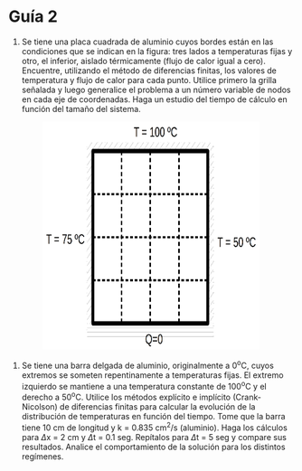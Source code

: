 # Guía 2

1. Se tiene una placa cuadrada de aluminio cuyos bordes están en las
condiciones que se indican en la figura: tres lados a temperaturas fijas
y otro, el inferior, aislado térmicamente (flujo de calor igual a cero).
Encuentre, utilizando el método de diferencias finitas, los valores de
temperatura y flujo de calor para cada punto. Utilice primero la grilla
señalada y luego generalice el problema a un número variable de nodos en
cada eje de coordenadas. Haga un estudio del tiempo de cálculo en
función del tamaño del sistema.

<p align="center">
 <img src="./chapa.png"
  style="width:4in;height:4.2in" />


1. Se tiene una barra delgada de aluminio, originalmente a 0<sup>o</sup>C,
cuyos extremos se someten repentinamente a temperaturas fijas.
El extremo izquierdo se mantiene a una temperatura constante de 100<sup>o</sup>C y el
derecho a 50<sup>o</sup>C. Utilice los métodos explícito e implícito
(Crank-Nicolson) de diferencias finitas para calcular la evolución de la
distribución de temperaturas en función del tiempo. Tome que la barra
tiene 10 cm de longitud y k = 0.835 cm<sup>2</sup>/s (aluminio). Haga los cálculos
para $\Delta$x = 2 cm y $\Delta$t = 0.1 seg.
Repítalos para $\Delta$t = 5 seg y compare sus resultados.
Analice el comportamiento de la solución para los distintos regímenes.
